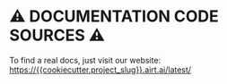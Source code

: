 # :warning: DOCUMENTATION CODE SOURCES :warning:

To find a real docs, just visit our website: [https://{{cookiecutter.project_slug}}.airt.ai/latest/](https://{{cookiecutter.project_slug}}.airt.ai/latest/)
